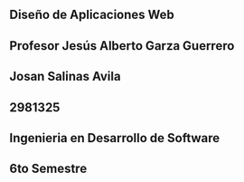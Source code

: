 
## Diseño de Aplicaciones Web
## Profesor Jesús Alberto Garza Guerrero

## Josan Salinas Avila
## 2981325
## Ingenieria en Desarrollo de Software
## 6to Semestre

